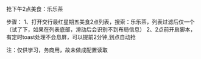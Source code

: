 抢下午2点美食：乐乐茶

步骤：
1、打开交行最红星期五美食2点列表，搜索：乐乐茶，列表过滤后仅一个（试了下，如果在列表底部，滑动后会识别不到布局信息）
2、2点前开启脚本，有定时toast处理不会息屏，可以提前2分钟,到点自动抢

注：仅供学习，务商用，故未做成配置读取


